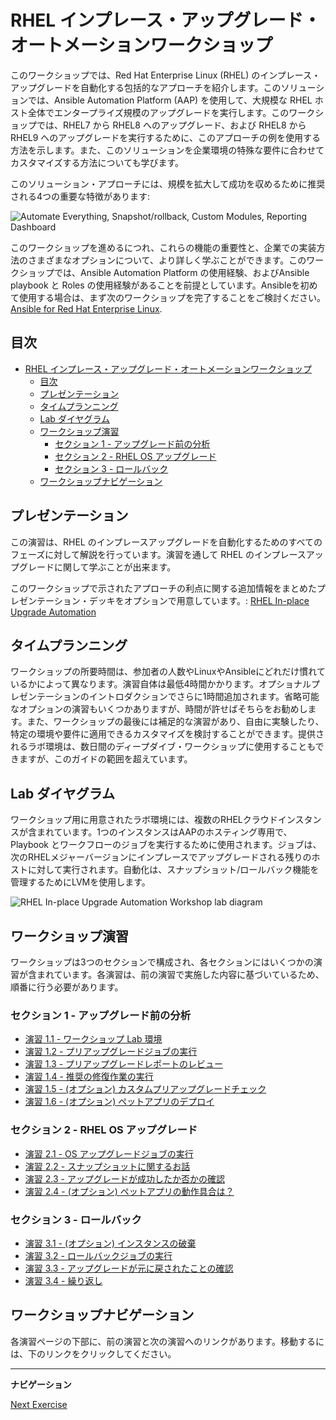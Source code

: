 # RHEL インプレース・アップグレード・オートメーションワークショップ

このワークショップでは、Red Hat Enterprise Linux (RHEL) のインプレース・アップグレードを自動化する包括的なアプローチを紹介します。このソリューションでは、Ansible Automation Platform (AAP) を使用して、大規模な RHEL ホスト全体でエンタープライズ規模のアップグレードを実行します。このワークショップでは、RHEL7 から RHEL8 へのアップグレード、および RHEL8 から RHEL9 へのアップグレードを実行するために、このアプローチの例を使用する方法を示します。また、このソリューションを企業環境の特殊な要件に合わせてカスタマイズする方法についても学びます。

このソリューション・アプローチには、規模を拡大して成功を収めるために推奨される4つの重要な特徴があります:

![Automate Everything, Snapshot/rollback, Custom Modules, Reporting Dashboard](images/ripu_key_features.svg)

このワークショップを進めるにつれ、これらの機能の重要性と、企業での実装方法のさまざまなオプションについて、より詳しく学ぶことができます。このワークショップでは、Ansible Automation Platform の使用経験、およびAnsible playbook と Roles の使用経験があることを前提としています。Ansibleを初めて使用する場合は、まず次のワークショップを完了することをご検討ください。 [Ansible for Red Hat Enterprise Linux](https://aap2.demoredhat.com/exercises/ansible_rhel/README.ja.html).

## 目次

- [RHEL インプレース・アップグレード・オートメーションワークショップ](#rhel-インプレース・アップグレード・オートメーションワークショップ)
  - [目次](#目次)
  - [プレゼンテーション](#プレゼンテーション)
  - [タイムプランニング](#タイムプランニング)
  - [Lab ダイヤグラム](#Lab-ダイヤグラム)
  - [ワークショップ演習](#ワークショップ演習)
    - [セクション 1 - アップグレード前の分析](#セクション-1---アップグレード前の分析)
    - [セクション 2 - RHEL OS アップグレード](#セクション-2---rhel-os-アップグレード)
    - [セクション 3 - ロールバック](#セクション-3---ロールバック)
  - [ワークショップナビゲーション](#ワークショップナビゲーション)

## プレゼンテーション

この演習は、RHEL のインプレースアップグレードを自動化するためのすべてのフェーズに対して解説を行っています。演習を通して RHEL のインプレースアップグレードに関して学ぶことが出来ます。

このワークショップで示されたアプローチの利点に関する追加情報をまとめたプレゼンテーション・デッキをオプションで用意しています。:
[RHEL In-place Upgrade Automation](../../decks/ansible_ripu.pdf)

## タイムプランニング

ワークショップの所要時間は、参加者の人数やLinuxやAnsibleにどれだけ慣れているかによって異なります。演習自体は最低4時間かかります。オプショナルプレゼンテーションのイントロダクションでさらに1時間追加されます。省略可能なオプションの演習もいくつかありますが、時間が許せばそちらをお勧めします。また、ワークショップの最後には補足的な演習があり、自由に実験したり、特定の環境や要件に適用できるカスタマイズを検討することができます。提供されるラボ環境は、数日間のディープダイブ・ワークショップに使用することもできますが、このガイドの範囲を超えています。

## Lab ダイヤグラム

ワークショップ用に用意されたラボ環境には、複数のRHELクラウドインスタンスが含まれています。1つのインスタンスはAAPのホスティング専用で、Playbook とワークフローのジョブを実行するために使用されます。ジョブは、次のRHELメジャーバージョンにインプレースでアップグレードされる残りのホストに対して実行されます。自動化は、スナップショット/ロールバック機能を管理するためにLVMを使用します。

![RHEL In-place Upgrade Automation Workshop lab diagram](images/ripu_lab_diagram.svg)

## ワークショップ演習

ワークショップは3つのセクションで構成され、各セクションにはいくつかの演習が含まれています。各演習は、前の演習で実施した内容に基づいているため、順番に行う必要があります。

### セクション 1 - アップグレード前の分析

* [演習 1.1 - ワークショップ Lab 環境](1.1-setup/README.ja.md)
* [演習 1.2 - プリアップグレードジョブの実行](1.2-preupg/README.ja.md)
* [演習 1.3 - プリアップグレードレポートのレビュー](1.3-report/README.ja.md)
* [演習 1.4 - 推奨の修復作業の実行](1.4-remediate/README.ja.md)
* [演習 1.5 - (オプション) カスタムプリアップグレードチェック](1.5-custom-modules/README.ja.md)
* [演習 1.6 - (オプション) ペットアプリのデプロイ](1.6-my-pet-app/README.ja.md)

### セクション 2 - RHEL OS アップグレード

* [演習 2.1 - OS アップグレードジョブの実行](2.1-upgrade/README.ja.md)
* [演習 2.2 - スナップショットに関するお話](2.2-snapshots/README.ja.md)
* [演習 2.3 - アップグレードが成功したか否かの確認](2.3-check-upg/README.ja.md)
* [演習 2.4 - (オプション) ペットアプリの動作具合は？](2.4-check-pet-app/README.ja.md)

### セクション 3 - ロールバック

* [演習 3.1 - (オプション) インスタンスの破棄](3.1-rm-rf/README.ja.md)
* [演習 3.2 - ロールバックジョブの実行](3.2-rollback/README.ja.md)
* [演習 3.3 - アップグレードが元に戻されたことの確認](3.3-check-undo/README.ja.md)
* [演習 3.4 - 繰り返し](3.4-conclusion/README.ja.md)

## ワークショップナビゲーション

各演習ページの下部に、前の演習と次の演習へのリンクがあります。移動するには、下のリンクをクリックしてください。

---

**ナビゲーション**

[Next Exercise](1.1-setup/README.ja.md)
